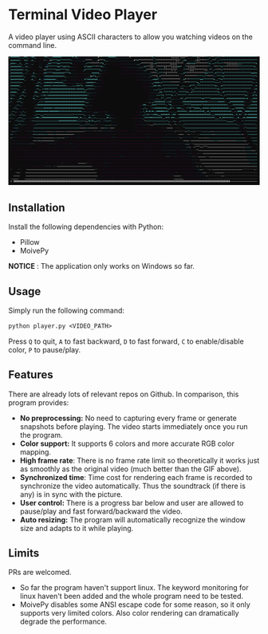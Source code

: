 # Terminal Video Player

A video player using ASCII characters to allow you watching videos on the command line.

![router](./assets/oow.gif)



## Installation

Install the following dependencies with Python:

- Pillow
- MoivePy

**NOTICE** : The application only works on Windows so far.



## Usage

Simply run the following command:

```ps
python player.py <VIDEO_PATH>
```

Press `Q` to quit, `A` to fast backward, `D` to fast forward, `C` to enable/disable color, `P` to pause/play.



## Features

There are already lots of relevant repos on Github. In comparison, this program provides:

- **No preprocessing:** No need to capturing every frame or generate snapshots before playing. The video starts immediately once you run the program.
- **Color support:** It supports 6 colors and more accurate RGB color mapping.
- **High frame rate**: There is no frame rate limit so theoretically it works just as smoothly as the original video (much better than the GIF above).
- **Synchronized time**: Time cost for rendering each frame is recorded to synchronize the video automatically. Thus the soundtrack (if there is any) is in sync with the picture.
- **User control:** There is a progress bar below and user are allowed to pause/play and fast forward/backward the video.
- **Auto resizing:** The program will automatically recognize the window size and adapts to it while playing.



## Limits

PRs are welcomed.

- So far the program haven't support linux. The keyword monitoring for linux haven't been added and the whole program need to be tested.
- MoivePy disables some ANSI escape code for some reason, so it only supports very limited colors. Also color rendering can dramatically degrade the performance.